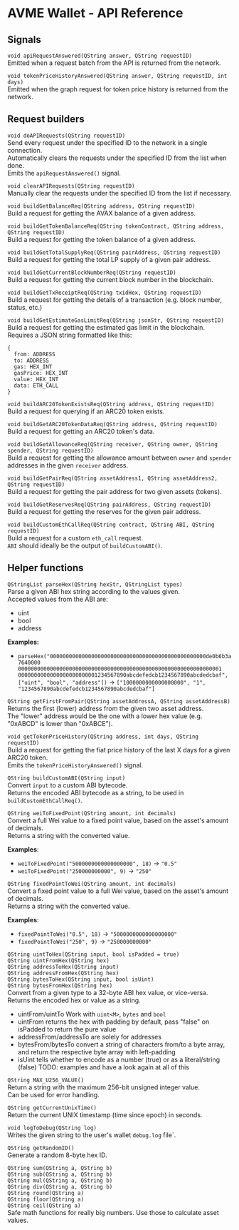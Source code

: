 # AVME Wallet - API Reference

## Signals

`void apiRequestAnswered(QString answer, QString requestID)`  
Emitted when a request batch from the API is returned from the network.

`void tokenPriceHistoryAnswered(QString answer, QString requestID, int days)`  
Emitted when the graph request for token price history is returned from the network.

## Request builders

`void doAPIRequests(QString requestID)`  
Send every request under the specified ID to the network in a single connection.  
Automatically clears the requests under the specified ID from the list when done.  
Emits the `apiRequestAnswered()` signal.

`void clearAPIRequests(QString requestID)`  
Manually clear the requests under the specified ID from the list if necessary.

`void buildGetBalanceReq(QString address, QString requestID)`  
Build a request for getting the AVAX balance of a given address.

`void buildGetTokenBalanceReq(QString tokenContract, QString address, QString requestID)`  
Build a request for getting the token balance of a given address.

`void buildGetTotalSupplyReq(QString pairAddress, QString requestID)`  
Build a request for getting the total LP supply of a given pair address.

`void buildGetCurrentBlockNumberReq(QString requestID)`  
Build a request for getting the current block number in the blockchain.

`void buildGetTxReceiptReq(QString txidHex, QString requestID)`  
Build a request for getting the details of a transaction (e.g. block number, status, etc.)

`void buildGetEstimateGasLimitReq(QString jsonStr, QString requestID)`  
Build a request for getting the estimated gas limit in the blockchain.  
Requires a JSON string formatted like this:
```
{
  from: ADDRESS
  to: ADDRESS
  gas: HEX_INT
  gasPrice: HEX_INT
  value: HEX_INT
  data: ETH_CALL
}
```

`void buildARC20TokenExistsReq(QString address, QString requestID)`  
Build a request for querying if an ARC20 token exists.

`void buildGetARC20TokenDataReq(QString address, QString requestID)`  
Build a request for getting an ARC20 token's data.

`void buildGetAllowanceReq(QString receiver, QString owner, QString spender, QString requestID)`  
Build a request for getting the allowance amount between `owner` and `spender` addresses in the given `receiver` address.

`void buildGetPairReq(QString assetAddress1, QString assetAddress2, QString requestID)`  
Build a request for getting the pair address for two given assets (tokens).

`void buildGetReservesReq(QString pairAddress, QString requestID)`  
Build a request for getting the reserves for the given pair address.

`void buildCustomEthCallReq(QString contract, QString ABI, QString requestID)`  
Build a request for a custom `eth_call` request.  
`ABI` should ideally be the output of `buildCustomABI()`.

## Helper functions

`QStringList parseHex(QString hexStr, QStringList types)`  
Parse a given ABI hex string according to the values given.  
Accepted values from the ABI are:
* uint
* bool
* address

**Examples:**
* `parseHex("0000000000000000000000000000000000000000000000000de0b6b3a7640000
0000000000000000000000000000000000000000000000000000000000000001
0000000000000000000000001234567890abcdefedcb1234567890abcdedcbaf",
["uint", "bool", "address"])` -> `["1000000000000000000", "1", "1234567890abcdefedcb1234567890abcdedcbaf"]`

`QString getFirstFromPair(QString assetAddressA, QString assetAddressB)`  
Returns the first (lower) address from the given two asset address.  
The "lower" address would be the one with a lower hex value (e.g. "0xABCD" is lower than "0xABCE").

`void getTokenPriceHistory(QString address, int days, QString requestID)`  
Build a request for getting the fiat price history of the last X days for a given ARC20 token.  
Emits the `tokenPriceHistoryAnswered()` signal.

`QString buildCustomABI(QString input)`  
Convert `input` to a custom ABI bytecode.  
Returns the encoded ABI bytecode as a string, to be used in `buildCustomEthCallReq()`.

`QString weiToFixedPoint(QString amount, int decimals)`  
Convert a full Wei value to a fixed point value, based on the asset's amount of decimals.  
Returns a string with the converted value.

**Examples**:
* `weiToFixedPoint("5000000000000000000", 18)` -> `"0.5"`
* `weiToFixedPoint("250000000000", 9)` -> `"250"`

`QString fixedPointToWei(QString amount, int decimals)`  
Convert a fixed point value to a full Wei value, based on the asset's amount of decimals.  
Returns a string with the converted value.

**Examples**:
* `fixedPointToWei("0.5", 18)` -> `"5000000000000000000"`
* `fixedPointToWei("250", 9)` -> `"250000000000"`

`QString uintToHex(QString input, bool isPadded = true)`  
`QString uintFromHex(QString hex)`  
`QString addressToHex(QString input)`  
`QString addressFromHex(QString hex)`  
`QString bytesToHex(QString input, bool isUint)`  
`QString bytesFromHex(QString hex)`  
Convert from a given type to a 32-byte ABI hex value, or vice-versa.  
Returns the encoded hex or value as a string.  
* uintFrom/uintTo Work with `uint<M>`, `bytes` and `bool`
* uintFrom returns the hex with padding by default, pass "false" on isPadded to return the pure value
* addressFrom/addressTo are solely for addresses
* bytesFrom/bytesTo convert a string of characters from/to a byte array, and return the respective byte array with left-padding
* isUint tells whether to encode as a number (true) or as a literal/string (false)
TODO: examples and have a look again at all of this

`QString MAX_U256_VALUE()`  
Return a string with the maximum 256-bit unsigned integer value.  
Can be used for error handling.

`QString getCurrentUnixTime()`  
Return the current UNIX timestamp (time since epoch) in seconds.

`void logToDebug(QString log)`  
Writes the given string to the user's wallet `debug.log` file`.

`QString getRandomID()`  
Generate a random 8-byte hex ID.

`QString sum(QString a, QString b)`  
`QString sub(QString a, QString b)`  
`QString mul(QString a, QString b)`  
`QString div(QString a, QString b)`  
`QString round(QString a)`  
`QString floor(QString a)`  
`QString ceil(QString a)`  
Safe math functions for really big numbers. Use those to calculate asset values.
